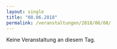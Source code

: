 ```yaml
---
layout: single
title: "08.06.2018"
permalink: /veranstaltungen/2018/06/08/
---
```


Keine Veranstaltung an diesem Tag.
